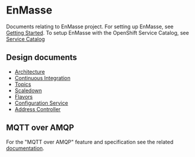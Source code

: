 # EnMasse

Documents relating to EnMasse project. For setting up EnMasse, see [Getting Started](getting-started/README.md). To setup EnMasse with the OpenShift Service Catalog, see [Service Catalog](https://github.com/EnMasseProject/enmasse/tree/master/documentation/servicecatalog/README.md)

## Design documents

   * [Architecture](overview/architecture.md)
   * [Continuous Integration](ci/README.md)
   * [Topics](topics/design.md)
   * [Scaledown](scaledown/design.md)
   * [Flavors](flavors/design.md)
   * [Configuration Service](configserv/README.md)
   * [Address Controller](address-controller/README.md)

## MQTT over AMQP

For the "MQTT over AMQP" feature and specification see the related [documentation](mqtt-over-amqp/README.md).
